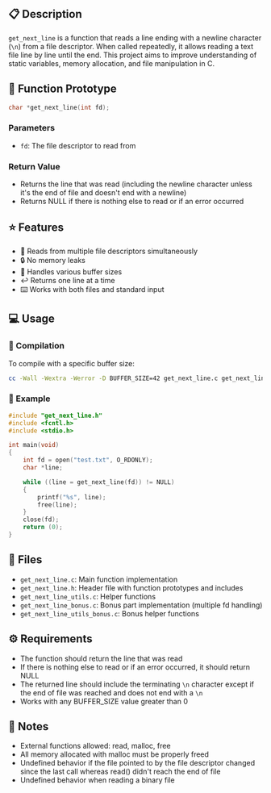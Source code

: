 ## 📋 Description

`get_next_line` is a function that reads a line ending with a newline character (`\n`) from a file descriptor. When called repeatedly, it allows reading a text file line by line until the end. This project aims to improve understanding of static variables, memory allocation, and file manipulation in C.

## 🔧 Function Prototype

```c
char *get_next_line(int fd);
```

### Parameters
- `fd`: The file descriptor to read from

### Return Value
- Returns the line that was read (including the newline character unless it's the end of file and doesn't end with a newline)
- Returns NULL if there is nothing else to read or if an error occurred

## ⭐ Features

- 📖 Reads from multiple file descriptors simultaneously
- 🔒 No memory leaks
- 📏 Handles various buffer sizes
- ↩️ Returns one line at a time
- ⌨️ Works with both files and standard input

## 💻 Usage

### 🔨 Compilation

To compile with a specific buffer size:
```bash
cc -Wall -Wextra -Werror -D BUFFER_SIZE=42 get_next_line.c get_next_line_utils.c
```

### 📝 Example

```c
#include "get_next_line.h"
#include <fcntl.h>
#include <stdio.h>

int main(void)
{
    int fd = open("test.txt", O_RDONLY);
    char *line;

    while ((line = get_next_line(fd)) != NULL)
    {
        printf("%s", line);
        free(line);
    }
    close(fd);
    return (0);
}
```

## 📁 Files

- `get_next_line.c`: Main function implementation
- `get_next_line.h`: Header file with function prototypes and includes
- `get_next_line_utils.c`: Helper functions
- `get_next_line_bonus.c`: Bonus part implementation (multiple fd handling)
- `get_next_line_utils_bonus.c`: Bonus helper functions

## ⚙️ Requirements

- The function should return the line that was read
- If there is nothing else to read or if an error occurred, it should return NULL
- The returned line should include the terminating `\n` character except if the end of file was reached and does not end with a `\n`
- Works with any BUFFER_SIZE value greater than 0

## 📌 Notes

- External functions allowed: read, malloc, free
- All memory allocated with malloc must be properly freed
- Undefined behavior if the file pointed to by the file descriptor changed since the last call whereas read() didn't reach the end of file
- Undefined behavior when reading a binary file
